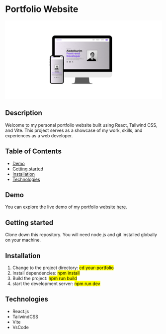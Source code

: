 # Portfolio Website

![Project Screenshot](./public/images/design.png)

## Description

Welcome to my personal portfolio website built using React, Tailwind CSS, and Vite. This project serves as a showcase of my work, skills, and experiences as a web developer.

## Table of Contents

- [Demo](#demo)
- [Getting started](#getting-started)
- [Installation](#installation)
- [Technologies](#technologies)

## Demo

You can explore the live demo of my portfolio website [here](https://abdelkarim-aoulallay.netlify.app).

## Getting started

Clone down this repository. You will need node.js and git installed globally on your machine.

## Installation

1. Change to the project directory:
   <mark>cd your-portfolio</mark>
2. Install dependencies:
   <mark>npm install
3. Build the project:
   <mark>npm run build
4. start the development server:
   <mark>npm run dev

## Technologies

- React.js
- TailwindCSS
- Vite
- VsCode
